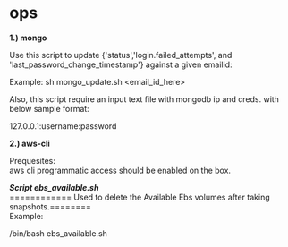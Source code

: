 # ops

**1.) mongo**


Use this script to update {'status','login.failed_attempts', and 'last_password_change_timestamp'} against a given emailid:

Example: 
sh mongo_update.sh <email_id_here>

Also, this script require an input text file with mongodb ip and creds. with below sample format: 

127.0.0.1:username:password


**2.) aws-cli**

Prequesites:\
aws cli programmatic access should be enabled on the box.

***Script ebs_available.sh***\
============ Used to delete the Available Ebs volumes after taking snapshots.========\
Example: 

/bin/bash ebs_available.sh






